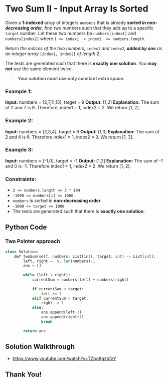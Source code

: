 # Two Sum II - Input Array Is Sorted


Given a  **1-indexed**  array of integers  `numbers`  that is already  **_sorted in non-decreasing order_**, find two numbers such that they add up to a specific  `target`  number. Let these two numbers be  `numbers[index1]`  and  `numbers[index2]`  where  `1 <= index1  < index2  <= numbers.length`.

Return _the indices of the two numbers,_ `index1` _and_ `index2`_,  **added by one**  as an integer array_ `[index1, index2]` _of length 2._

The tests are generated such that there is  **exactly one solution**. You  **may not**  use the same element twice.

> **Your solution must use only constant extra space.**


### Example 1: 
**Input:** numbers = [2,7,11,15], target = 9
**Output:** [1,2]
**Explanation:** The sum of 2 and 7 is 9. Therefore, index1 = 1, index2 = 2. We return [1, 2].

### Example 2:
**Input:** numbers = [2,3,4], target = 6
**Output:** [1,3]
**Explanation:** The sum of 2 and 4 is 6. Therefore index1 = 1, index2 = 3. We return [1, 3].

### Example 3:
**Input:** numbers = [-1,0], target = -1
**Output:** [1,2]
**Explanation:** The sum of -1 and 0 is -1. Therefore index1 = 1, index2 = 2. We return [1, 2].

### **Constraints:**
-   `2 <= numbers.length <= 3 * 104`
-   `-1000 <= numbers[i] <= 1000`
-   `numbers`  is sorted in  **non-decreasing order**.
-   `-1000 <= target <= 1000`
-   The tests are generated such that there is  **exactly one solution**.

## Python Code
### Two Pointer approach

```python
class Solution:
    def twoSum(self, numbers: List[int], target: int) -> List[int]:
        left, right =  0, len(numbers)-1
        ans = []
        
        while (left < right):
            currentSum = numbers[left] + numbers[right]
            
            if currentSum < target:
                left += 1
            elif currentSum > target:
                right -= 1
            else:
                ans.append(left+1)
                ans.append(right+1)
                break
                
        return ans
```

## Solution Walkthrough

- https://www.youtube.com/watch?v=TZbo8gzbfzY

##
## Thank You!
